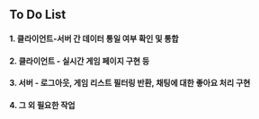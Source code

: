 ## To Do List

#### 1. 클라이언트-서버 간 데이터 통일 여부 확인 및 통합
#### 2. 클라이언트 - 실시간 게임 페이지 구현 등
#### 3. 서버 - 로그아웃, 게임 리스트 필터링 반환, 채팅에 대한 좋아요 처리 구현
#### 4. 그 외 필요한 작업
